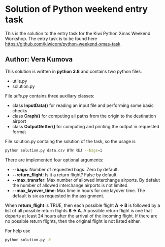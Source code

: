 # Solution of Python weekend entry task

This is the solution to the entry task for the Kiwi Python Xmas Weekend Workshop.
The entry task is to be found here https://github.com/kiwicom/python-weekend-xmas-task

## Author: Vera Kumova


This solution is written in __python 3.8__ and contains two python files:
- utils.py
- solution.py

File _utils.py_ contains three auxiliary classes:
- class __InputData()__ for reading an input file and performing some basic checks
- class __Graph()__ for computing all paths from the origin to the destination airport
- class __OutputGetter()__ for computing and printing the output in requested format

File solution.py containg the solution of the task, so the usage is
```bash
python solution.py data.csv BTW REJ --bags=1
```

There are implemented four optional arguments:
- __--bags__: Number of requested bags. Zero by default.
- __--return_flight__: Is it a return flight? False by default.
- __--max_transfer__: Max number of allowed interchange airports. By defalut the number of allowed interchange airports is not limited.
- __--max_layover_time__: Max time in hours for one layover time. The default is six as requested in the assignment.

When __return_flight__ is TRUE, then each possible flight __A -> B__ is followed by a list of all possible return flights __B -> A__. A possible return flight is one that departs at least 24 hours after the arrival of the incoming flight. If there are no possible return flights, then the original flight is not listed either.

For help use
```bash
python solution.py -h
```
